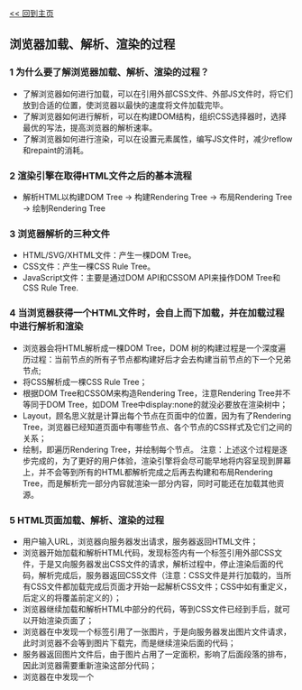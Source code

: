 [<< 回到主页](http://suzy1993.github.io/misszy/)

## 浏览器加载、解析、渲染的过程

### 1 为什么要了解浏览器加载、解析、渲染的过程？
* 了解浏览器如何进行加载，可以在引用外部CSS文件、外部JS文件时，将它们放到合适的位置，使浏览器以最快的速度将文件加载完毕。
* 了解浏览器如何进行解析，可以在构建DOM结构，组织CSS选择器时，选择最优的写法，提高浏览器的解析速率。
* 了解浏览器如何进行渲染，可以在设置元素属性，编写JS文件时，减少reflow和repaint的消耗。

### 2 渲染引擎在取得HTML文件之后的基本流程
* 解析HTML以构建DOM Tree -> 构建Rendering Tree -> 布局Rendering Tree -> 绘制Rendering Tree

### 3 浏览器解析的三种文件
* HTML/SVG/XHTML文件：产生一棵DOM Tree。
* CSS文件：产生一棵CSS Rule Tree。
* JavaScript文件：主要是通过DOM API和CSSOM API来操作DOM Tree和CSS Rule Tree.

### 4 当浏览器获得一个HTML文件时，会自上而下加载，并在加载过程中进行解析和渲染
* 浏览器会将HTML解析成一棵DOM Tree，DOM 树的构建过程是一个深度遍历过程：当前节点的所有子节点都构建好后才会去构建当前节点的下一个兄弟节点;
* 将CSS解析成一棵CSS Rule Tree；
* 根据DOM Tree和CSSOM来构造Rendering Tree，注意Rendering Tree并不等同于DOM Tree，如DOM Tree中display:none的就没必要放在渲染树中；
* Layout，顾名思义就是计算出每个节点在页面中的位置，因为有了Rendering Tree，浏览器已经知道页面中有哪些节点、各个节点的CSS样式及它们之间的关系；
* 绘制，即遍历Rendering Tree，并绘制每个节点。
注意：上述这个过程是逐步完成的，为了更好的用户体验，渲染引擎将会尽可能早地将内容呈现到屏幕上，并不会等到所有的HTML都解析完成之后再去构建和布局Rendering Tree，而是解析完一部分内容就渲染一部分内容，同时可能还在加载其他资源。

### 5 HTML页面加载、解析、渲染的过程
* 用户输入URL，浏览器向服务器发出请求，服务器返回HTML文件；
* 浏览器开始加载和解析HTML代码，发现<head>标签内有一个<link>标签引用外部CSS文件，于是又向服务器发出CSS文件的请求，解析过程中，停止渲染后面的代码，解析完成后，服务器返回CSS文件（注意：CSS文件是并行加载的，当所有CSS文件都加载完成后页面才开始一起解析CSS文件；CSS中如有重定义，后定义的将覆盖前定义的）；
* 浏览器继续加载和解析HTML中<body>部分的代码，等到CSS文件已经到手后，就可以开始渲染页面了；
* 浏览器在<body>中发现一个<img>标签引用了一张图片，于是向服务器发出图片文件请求，此时浏览器不会等到图片下载完，而是继续渲染后面的代码；
* 服务器返回图片文件后，由于图片占用了一定面积，影响了后面段落的排布，因此浏览器需要重新渲染这部分代码；
* 浏览器在<body>中发现一个<script>标签引用外部JS文件，运行其中的代码，执行某条语句可能会使得页面突然多了或少了某些元素，浏览器不得不重新渲染这部分代码（注意：如果有多个JS文件，则它们被串行加载，并依次解析，解析过程中，会阻塞页面的渲染和其他资源的加载，因为JS可能会操作DOM Tree，因此浏览器一般都不会像并行加载CSS文件并行加载JS文件）；
* 终于等到了</html>的到来；
* 若用户点了换肤按钮，浏览器更换了一下CSS文件的路径，浏览器召集了所有元素，向服务器请求了新的CSS文件，重新渲染页面。

[<< 回到主页](http://suzy1993.github.io/misszy/)
